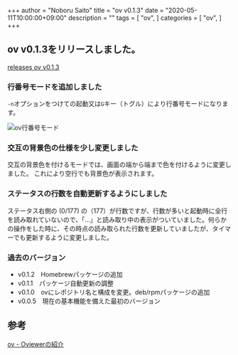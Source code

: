 +++
author = "Noboru Saito"
title = "ov v0.1.3"
date = "2020-05-11T10:00:00+09:00"
description = ""
tags = [
    "ov",
]
categories = [
    "ov",
]
+++

## ov v0.1.3をリリースしました。

[releases ov v0.1.3](https://github.com/noborus/ov/releases/tag/v0.1.3)

### 行番号モードを追加しました

`-n`オプションをつけての起動又は`G`キー（トグル）により行番号モードになります。

![ov行番号モード](../ov-line-number.png)

### 交互の背景色の仕様を少し変更しました

交互の背景色を付けるモードでは、画面の端から端まで色を付けるように変更しました。
これにより空行でも背景色が表示されます。

### ステータスの行数を自動更新するようにしました

ステータス右側の (0/177) の（177）が行数ですが、行数が多いと起動時に全行を読み取れていないので、「...」と読み取り中の表示がついていました。何らかの操作をした時に、その時点の読み取られた行数を更新していましたが、タイマーでも更新するように変更しました。

### 過去のバージョン

* v0.1.2　Homebrewパッケージの追加
* v0.1.1　パッケージ自動更新の調整
* v0.1.0　ovにレポジトリ名と構成を変更。deb/rpmパッケージの追加
* v0.0.5　現在の基本機能を備えた最初のバージョン

## 参考

[ov - Oviewerの紹介](../oviewer)
